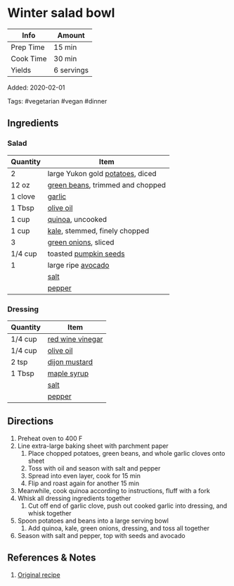 # Winter salad bowl

| Info      | Amount     |
| --------- | ---------- |
| Prep Time | 15 min     |
| Cook Time | 30 min     |
| Yields    | 6 servings |

Added: 2020-02-01

Tags: #vegetarian #vegan #dinner

## Ingredients

### Salad

| Quantity | Item                                                                |
| -------- | ------------------------------------------------------------------- |
| 2        | large Yukon gold [potatoes](../Ingredients/potato.md), diced        |
| 12 oz    | [green beans](../Ingredients/green%20beans.md), trimmed and chopped |
| 1 clove  | [garlic](../Ingredients/garlic.md)                                  |
| 1 Tbsp   | [olive oil](../Ingredients/olive%20oil.md)                          |
| 1 cup    | [quinoa](../Ingredients/quinoa.md), uncooked                        |
| 1 cup    | [kale](../Ingredients/kale.md), stemmed, finely chopped             |
| 3        | [green onions](../Ingredients/green%20onion.md), sliced             |
| 1/4 cup  | toasted [pumpkin seeds](../Ingredients/pumpkin%20seeds.md)          |
| 1        | large ripe [avocado](../Ingredients/avocado.md)                     |
|          | [salt](../Ingredients/salt.md)                                      |
|          | [pepper](../Ingredients/pepper.md)                                  |

### Dressing

| Quantity | Item                                                       |
| -------- | ---------------------------------------------------------- |
| 1/4 cup  | [red wine vinegar](../Ingredients/red%20wine%20vinegar.md) |
| 1/4 cup  | [olive oil](../Ingredients/olive%20oil.md)                 |
| 2 tsp    | [dijon mustard](../Ingredients/dijon%20mustard.md)         |
| 1 Tbsp   | [maple syrup](../Ingredients/maple%20syrup.md)             |
|          | [salt](../Ingredients/salt.md)                             |
|          | [pepper](../Ingredients/pepper.md)                         |

## Directions

1. Preheat oven to 400 F
2. Line extra-large baking sheet with parchment paper
   1. Place chopped potatoes, green beans, and whole garlic cloves onto sheet
   2. Toss with oil and season with salt and pepper
   3. Spread into even layer, cook for 15 min
   4. Flip and roast again for another 15 min
3. Meanwhile, cook quinoa according to instructions, fluff with a fork
4. Whisk all dressing ingredients together
   1. Cut off end of garlic clove, push out cooked garlic into dressing, and whisk together
5. Spoon potatoes and beans into a large serving bowl
   1. Add quinoa, kale, green onions, dressing, and toss all together
6. Season with salt and pepper, top with seeds and avocado

## References & Notes

1. [Original recipe](https://ohsheglows.com/2015/01/21/warm-roasted-winter-salad-bowl/)
